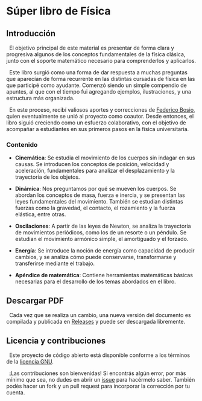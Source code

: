 # Súper libro de Física

## Introducción

&nbsp;
El objetivo principal de este material es presentar de forma clara y progresiva algunos de los conceptos fundamentales de la física clásica, junto con el soporte matemático necesario para comprenderlos y aplicarlos.

&nbsp;
Este libro surgió como una forma de dar respuesta a muchas preguntas que aparecían de forma recurrente en las distintas cursadas de física en las que participé como ayudante.
Comenzó siendo un simple compendio de apuntes, al que con el tiempo fui agregando ejemplos, ilustraciones, y una estructura más organizada.

&nbsp;
En este proceso, recibí valiosos aportes y correcciones de [Federico Bosio](https://github.com/fbosio), quien eventualmente se unió al proyecto como coautor.
Desde entonces, el libro siguió creciendo como un esfuerzo colaborativo, con el objetivo de acompañar a estudiantes en sus primeros pasos en la física universitaria.

### Contenido

- **Cinemática**:
Se estudia el movimiento de los cuerpos sin indagar en sus causas.
Se introducen los conceptos de posición, velocidad y aceleración, fundamentales para analizar el desplazamiento y la trayectoria de los objetos.

- **Dinámica**:
Nos preguntamos por qué se mueven los cuerpos.
Se abordan los conceptos de masa, fuerza e inercia, y se presentan las leyes fundamentales del movimiento.
También se estudian distintas fuerzas como la gravedad, el contacto, el rozamiento y la fuerza elástica, entre otras.

- **Oscilaciones**:
A partir de las leyes de Newton, se analiza la trayectoria de movimientos periódicos, como los de un resorte o un péndulo.
Se estudian el movimiento armónico simple, el amortiguado y el forzado.

- **Energía**:
Se introduce la noción de energía como capacidad de producir cambios, y se analiza cómo puede conservarse, transformarse y transferirse mediante el trabajo.

- **Apéndice de matemática**:
Contiene herramientas matemáticas básicas necesarias para el desarrollo de los temas abordados en el libro.

## Descargar PDF

&nbsp;
Cada vez que se realiza un cambio, una nueva versión del documento es compilada y publicada en [Releases](https://github.com/mrmalvicino/physics-book/releases) y puede ser descargada libremente.

## Licencia y contribuciones

&nbsp;
Este proyecto de código abierto está disponible conforme a los términos de la [licencia GNU](./LICENSE).

&nbsp;
¡Las contribuciones son bienvenidas!
Si encontrás algún error, por más mínimo que sea, no dudes en abrir un [issue](https://github.com/mrmalvicino/dsp-notes/issues/) para hacérmelo saber.
También podés hacer un fork y un pull request para incorporar la corrección por tu cuenta.